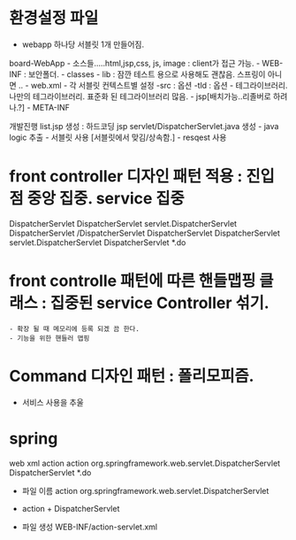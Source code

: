 # 환경설정 파일
- webapp 하나당 서블릿 1개 만들어짐.

 
	
board-WebApp
	- 소스들.....html,jsp,css, js, image : client가 접근 가능.
	- WEB-INF						   : 보안폴더.
		- classes
		- lib : 잠깐 테스트 용으로 사용해도 괜찮음. 스프링이 아니면 ..
		- web.xml
			- 각 서블릿 컨텍스트별 설정
		-src : 옵션
		-tld : 옵션
			- 테그라이브러리. 나만의 테그라이브러리. 표준화 된 테그라이브러리 많음.
		- jsp[배치가능..리졸버로 하려나.?]
	- META-INF		
	


개발진행
list.jsp 생성 : 하드코딩 jsp
servlet/DispatcherServlet.java 생성
	- java logic 추출 
	- 서블릿 사용 [서블릿에서 맞김/상속함.]
	- resqest 사용
	

# front controller 디자인 패턴 적용 : 진입점 중앙 집중. service 집중

  <servlet>
    <description></description>
    <display-name>DispatcherServlet</display-name>
    <servlet-name>DispatcherServlet</servlet-name>
    <servlet-class>servlet.DispatcherServlet</servlet-class>
  </servlet>
  <servlet-mapping>
    <servlet-name>DispatcherServlet</servlet-name>
    <url-pattern>/DispatcherServlet</url-pattern>
  </servlet-mapping>

  <servlet>
    <description></description>
    <display-name>DispatcherServlet</display-name>
    <servlet-name>DispatcherServlet</servlet-name>
    <servlet-class>servlet.DispatcherServlet</servlet-class>
  </servlet>
  <servlet-mapping>
    <servlet-name>DispatcherServlet</servlet-name>
    <url-pattern>*.do</url-pattern>
  </servlet-mapping>
</web-app>

# front controlle 패턴에 따른 핸들맵핑 클래스 :  집중된 service Controller 섞기.
	- 확장 될 때 메모리에 등록 되겠 끔 한다.
	- 기능을 위한 핸들러 맵핑
	
# Command 디자인 패턴 : 폴리모피즘.
 - 서비스 사용을 추울


# spring  
web xml
  <servlet>
    <description></description>
    <display-name>action</display-name>
    <servlet-name>action</servlet-name>
    <servlet-class>org.springframework.web.servlet.DispatcherServlet</servlet-class>
  </servlet>
  <servlet-mapping>
    <servlet-name>DispatcherServlet</servlet-name>
    <url-pattern>*.do</url-pattern>
  </servlet-mapping>

 - 파일 이름 
  <servlet-name>action</servlet-name>
  <servlet-class>org.springframework.web.servlet.DispatcherServlet</servlet-class>

  - action +  DispatcherServlet

- 파일 생성 
  WEB-INF/action-servlet.xml

  